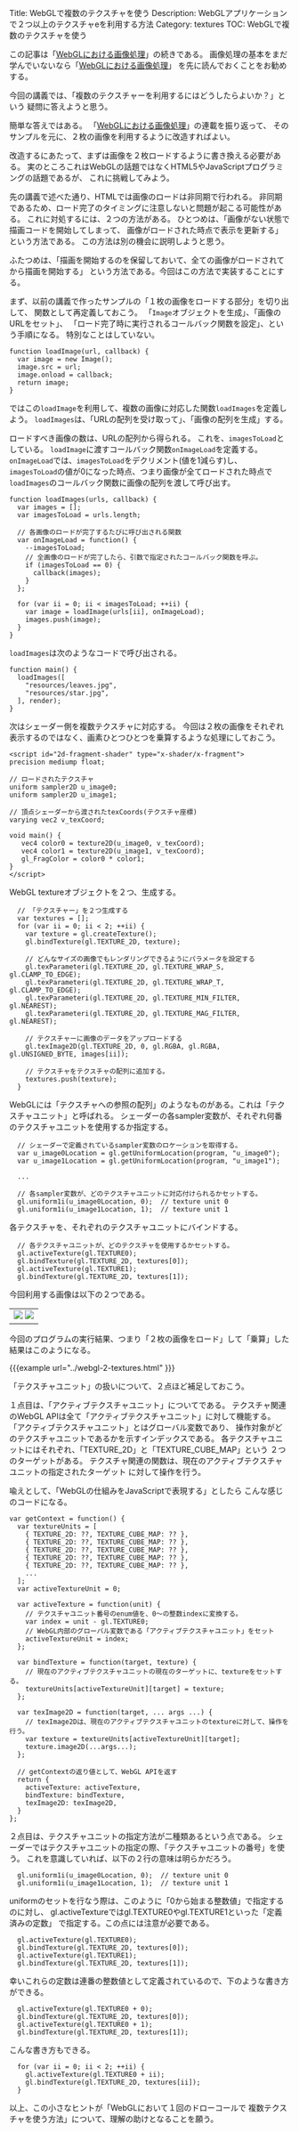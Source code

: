 Title: WebGLで複数のテクスチャを使う
Description: WebGLアプリケーションで２つ以上のテクスチャeを利用する方法
Category: textures
TOC: WebGLで複数のテクスチャを使う


この記事は「[WebGLにおける画像処理](webgl-image-processing.html)」の続きである。
画像処理の基本をまだ学んでいないなら「[WebGLにおける画像処理](webgl-image-processing.html)」
を先に読んでおくことをお勧めする。

今回の講義では、「複数のテクスチャーを利用するにはどうしたらよいか？」という
疑問に答えようと思う。

簡単な答えではある。
「[WebGLにおける画像処理](webgl-image-processing.html)」の連載を振り返って、
そのサンプルを元に、２枚の画像を利用するように改造すればよい。

改造するにあたって、まずは画像を２枚ロードするように書き換える必要がある。
実のところこれはWebGLの話題ではなくHTML5やJavaScriptプログラミングの話題であるが、
これに挑戦してみよう。

先の講義で述べた通り、HTMLでは画像のロードは非同期で行われる。
非同期であるため、ロード完了のタイミングに注意しないと問題が起こる可能性がある。
これに対処するには、２つの方法がある。
ひとつめは、「画像がない状態で描画コードを開始してしまって、
画像がロードされた時点で表示を更新する」という方法である。
この方法は別の機会に説明しようと思う。

ふたつめは、「描画を開始するのを保留しておいて、全ての画像がロードされてから描画を開始する」
という方法である。今回はこの方法で実装することにする。

まず、以前の講義で作ったサンプルの「１枚の画像をロードする部分」を切り出して、
関数として再定義しておこう。
「`Image`オブジェクトを生成」、「画像のURLをセット」、
「ロード完了時に実行されるコールバック関数を設定」、という手順になる。
特別なことはしていない。

```
function loadImage(url, callback) {
  var image = new Image();
  image.src = url;
  image.onload = callback;
  return image;
}
```
ではこの`loadImage`を利用して、複数の画像に対応した関数`loadImages`を定義しよう。
`loadImages`は、「URLの配列を受け取って」、「画像の配列を生成」する。

ロードすべき画像の数は、URLの配列から得られる。
これを、`imagesToLoad`としている。
`loadImage`に渡すコールバック関数`onImageLoad`を定義する。
`onImageLoad`では、`imagesToLoad`をデクリメント(値を1減らす)し、
`imagesToLoad`の値が0になった時点、つまり画像が全てロードされた時点で
`loadImages`のコールバック関数に画像の配列を渡して呼び出す。

```
function loadImages(urls, callback) {
  var images = [];
  var imagesToLoad = urls.length;

  // 各画像のロードが完了するたびに呼び出される関数
  var onImageLoad = function() {
    --imagesToLoad;
    // 全画像のロードが完了したら、引数で指定されたコールバック関数を呼ぶ。
    if (imagesToLoad == 0) {
      callback(images);
    }
  };

  for (var ii = 0; ii < imagesToLoad; ++ii) {
    var image = loadImage(urls[ii], onImageLoad);
    images.push(image);
  }
}
```
`loadImages`は次のようなコードで呼び出される。

```
function main() {
  loadImages([
    "resources/leaves.jpg",
    "resources/star.jpg",
  ], render);
}
```

次はシェーダー側を複数テクスチャに対応する。
今回は２枚の画像をそれぞれ表示するのではなく、画素ひとつひとつを乗算するような処理にしておこう。

```
<script id="2d-fragment-shader" type="x-shader/x-fragment">
precision mediump float;

// ロードされたテクスチャ
uniform sampler2D u_image0;
uniform sampler2D u_image1;

// 頂点シェーダーから渡されたtexCoords(テクスチャ座標)
varying vec2 v_texCoord;

void main() {
   vec4 color0 = texture2D(u_image0, v_texCoord);
   vec4 color1 = texture2D(u_image1, v_texCoord);
   gl_FragColor = color0 * color1;
}
</script>
```

WebGL textureオブジェクトを２つ、生成する。

```
  // 「テクスチャー」を２つ生成する
  var textures = [];
  for (var ii = 0; ii < 2; ++ii) {
    var texture = gl.createTexture();
    gl.bindTexture(gl.TEXTURE_2D, texture);

    // どんなサイズの画像でもレンダリングできるようにパラメータを設定する
    gl.texParameteri(gl.TEXTURE_2D, gl.TEXTURE_WRAP_S, gl.CLAMP_TO_EDGE);
    gl.texParameteri(gl.TEXTURE_2D, gl.TEXTURE_WRAP_T, gl.CLAMP_TO_EDGE);
    gl.texParameteri(gl.TEXTURE_2D, gl.TEXTURE_MIN_FILTER, gl.NEAREST);
    gl.texParameteri(gl.TEXTURE_2D, gl.TEXTURE_MAG_FILTER, gl.NEAREST);

    // テクスチャーに画像のデータをアップロードする
    gl.texImage2D(gl.TEXTURE_2D, 0, gl.RGBA, gl.RGBA, gl.UNSIGNED_BYTE, images[ii]);

    // テクスチャをテクスチャの配列に追加する。
    textures.push(texture);
  }
```

WebGLには「テクスチャへの参照の配列」のようなものがある。これは「テクスチャユニット」と呼ばれる。
シェーダーの各sampler変数が、それぞれ何番のテクスチャユニットを使用するか指定する。

```
  // シェーダーで定義されているsampler変数のロケーションを取得する。
  var u_image0Location = gl.getUniformLocation(program, "u_image0");
  var u_image1Location = gl.getUniformLocation(program, "u_image1");

  ...

  // 各sampler変数が、どのテクスチャユニットに対応付けられるかセットする。
  gl.uniform1i(u_image0Location, 0);  // texture unit 0
  gl.uniform1i(u_image1Location, 1);  // texture unit 1
```

各テクスチャを、それぞれのテクスチャユニットにバインドする。

```
  // 各テクスチャユニットが、どのテクスチャを使用するかセットする。
  gl.activeTexture(gl.TEXTURE0);
  gl.bindTexture(gl.TEXTURE_2D, textures[0]);
  gl.activeTexture(gl.TEXTURE1);
  gl.bindTexture(gl.TEXTURE_2D, textures[1]);
```

今回利用する画像は以下の２つである。

<style>.glocal-center { text-align: center; }
.glocal-center-content { margin-left: auto; margin-right: auto; }</style>
<div class="glocal-center"><table class="glocal-center-content"><tr>
<td><img src="../resources/leaves.jpg" />
<img src="../resources/star.jpg" /></td>
</tr></table></div>

今回のプログラムの実行結果、つまり「２枚の画像をロード」して「乗算」した結果はこのようになる。

{{{example url="../webgl-2-textures.html" }}}

「テクスチャユニット」の扱いについて、２点ほど補足しておこう。

１点目は、「アクティブテクスチャユニット」についてである。
テクスチャ関連のWebGL APIは全て「アクティブテクスチャユニット」に対して機能する。
「アクティブテクスチャユニット」とはグローバル変数であり、
操作対象がどのテクスチャユニットであるかを示すインデックスである。
各テクスチャユニットにはそれぞれ、「TEXTURE_2D」と「TEXTURE_CUBE_MAP」という
２つのターゲットがある。
テクスチャ関連の関数は、現在のアクティブテクスチャユニットの指定されたターゲット
に対して操作を行う。

喩えとして、「WebGLの仕組みをJavaScriptで表現する」としたら
こんな感じのコードになる。

```
var getContext = function() {
  var textureUnits = [
    { TEXTURE_2D: ??, TEXTURE_CUBE_MAP: ?? },
    { TEXTURE_2D: ??, TEXTURE_CUBE_MAP: ?? },
    { TEXTURE_2D: ??, TEXTURE_CUBE_MAP: ?? },
    { TEXTURE_2D: ??, TEXTURE_CUBE_MAP: ?? },
    { TEXTURE_2D: ??, TEXTURE_CUBE_MAP: ?? },
    ...
  ];
  var activeTextureUnit = 0;

  var activeTexture = function(unit) {
    // テクスチャユニット番号のenum値を、0～の整数indexに変換する。
    var index = unit - gl.TEXTURE0;
    // WebGL内部のグローバル変数である「アクティブテクスチャユニット」をセット
    activeTextureUnit = index;
  };

  var bindTexture = function(target, texture) {
    // 現在のアクティブテクスチャユニットの現在のターゲットに、textureをセットする。
    textureUnits[activeTextureUnit][target] = texture;
  };

  var texImage2D = function(target, ... args ...) {
    // texImage2Dは、現在のアクティブテクスチャユニットのtextureに対して、操作を行う。
    var texture = textureUnits[activeTextureUnit][target];
    texture.image2D(...args...);
  };

  // getContextの返り値として、WebGL APIを返す
  return {
    activeTexture: activeTexture,
    bindTexture: bindTexture,
    texImage2D: texImage2D,
  }
};
```
２点目は、テクスチャユニットの指定方法が二種類あるという点である。
シェーダーではテクスチャユニットの指定の際、「テクスチャユニットの番号」を使う。
これを意識していれば、以下の２行の意味は明らかだろう。

```
  gl.uniform1i(u_image0Location, 0);  // texture unit 0
  gl.uniform1i(u_image1Location, 1);  // texture unit 1
```

uniformのセットを行なう際は、このように「0から始まる整数値」で指定するのに対し、
gl.activeTextureではgl.TEXTURE0やgl.TEXTURE1といった「定義済みの定数」
で指定する。この点には注意が必要である。

```
  gl.activeTexture(gl.TEXTURE0);
  gl.bindTexture(gl.TEXTURE_2D, textures[0]);
  gl.activeTexture(gl.TEXTURE1);
  gl.bindTexture(gl.TEXTURE_2D, textures[1]);
```

幸いこれらの定数は連番の整数値として定義されているので、下のような書き方ができる。

```
  gl.activeTexture(gl.TEXTURE0 + 0);
  gl.bindTexture(gl.TEXTURE_2D, textures[0]);
  gl.activeTexture(gl.TEXTURE0 + 1);
  gl.bindTexture(gl.TEXTURE_2D, textures[1]);
```

こんな書き方もできる。

```
  for (var ii = 0; ii < 2; ++ii) {
    gl.activeTexture(gl.TEXTURE0 + ii);
    gl.bindTexture(gl.TEXTURE_2D, textures[ii]);
  }
```

以上、この小さなヒントが「WebGLにおいて１回のドローコールで
複数テクスチャを使う方法」について、理解の助けとなることを願う。